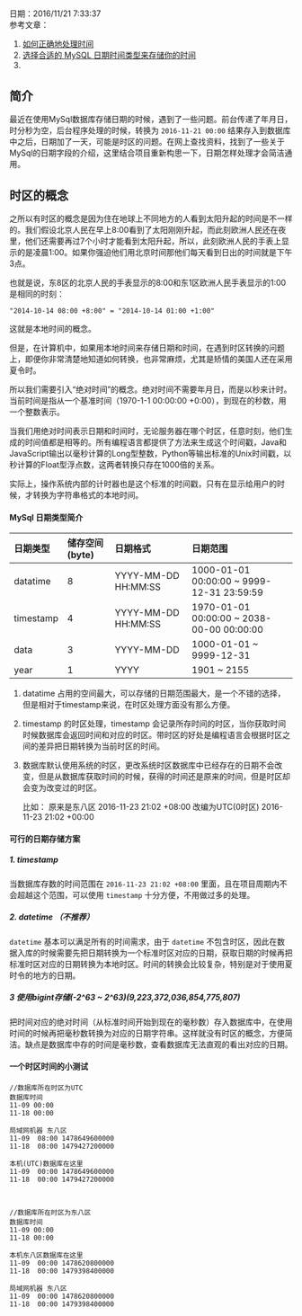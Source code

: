 ##
日期：2016/11/21 7:33:37  
参考文章：  
1. [如何正确地处理时间](http://www.liaoxuefeng.com/article/0014132675721847f569c3514034f099477472c73b5dee2000)  
2. [选择合适的 MySQL 日期时间类型来存储你的时间](https://laravel-china.org/topics/2495)  
3. 
## 

## 简介
最近在使用MySql数据库存储日期的时候，遇到了一些问题。前台传递了年月日，时分秒为空，后台程序处理的时候，转换为 `2016-11-21 00:00` 结果存入到数据库中之后，日期加了一天，可能是时区的问题。在网上查找资料，找到了一些关于MySql的日期字段的介绍，这里结合项目重新构思一下，日期怎样处理才会简洁通用。

## 时区的概念
之所以有时区的概念是因为住在地球上不同地方的人看到太阳升起的时间是不一样的。我们假设北京人民在早上8:00看到了太阳刚刚升起，而此刻欧洲人民还在夜里，他们还需要再过7个小时才能看到太阳升起，所以，此刻欧洲人民的手表上显示的是凌晨1:00。如果你强迫他们用北京时间那他们每天看到日出的时间就是下午3点。

也就是说，东8区的北京人民的手表显示的8:00和东1区欧洲人民手表显示的1:00是相同的时刻：

    "2014-10-14 08:00 +8:00" = "2014-10-14 01:00 +1:00"

这就是本地时间的概念。

但是，在计算机中，如果用本地时间来存储日期和时间，在遇到时区转换的问题上，即便你非常清楚地知道如何转换，也非常麻烦，尤其是矫情的美国人还在采用夏令时。

所以我们需要引入“绝对时间”的概念。绝对时间不需要年月日，而是以秒来计时。当前时间是指从一个基准时间（1970-1-1 00:00:00 +0:00），到现在的秒数，用一个整数表示。

当我们用绝对时间表示日期和时间时，无论服务器在哪个时区，任意时刻，他们生成的时间值都是相等的。所有编程语言都提供了方法来生成这个时间戳，Java和JavaScript输出以毫秒计算的Long型整数，Python等输出标准的Unix时间戳，以秒计算的Float型浮点数，这两者转换只存在1000倍的关系。

实际上，操作系统内部的计时器也是这个标准的时间戳，只有在显示给用户的时候，才转换为字符串格式的本地时间。


#### MySql 日期类型简介
|日期类型|储存空间(byte)|日期格式|日期范围|
|:-|:-|:-|:-|
|datatime|8|YYYY-MM-DD HH:MM:SS|1000-01-01 00:00:00 ~ 9999-12-31 23:59:59|
|timestamp|4|YYYY-MM-DD HH:MM:SS|1970-01-01 00:00:00 ~ 2038-00-00 00:00:00|
|data|3|YYYY-MM-DD|1000-01-01 ~ 9999-12-31|
|year|1|YYYY|1901 ~ 2155|

1. datatime 占用的空间最大，可以存储的日期范围最大，是一个不错的选择，但是相对于timestamp来说，在时区处理方面没有那么方便。
2. timestamp 的时区处理，timestamp 会记录所存时间的时区，当你获取时间时候数据库会返回时间和对应的时区。带时区的好处是编程语言会根据时区之间的差异把日期转换为当前时区的时间。
3. 数据库默认使用系统的时区，更改系统时区数据库中已经存在的日期不会改变，但是从数据库获取时间的时候，获得的时间还是原来的时间，但是时区却会变为改变过的时区。

    比如：
    原来是东八区 2016-11-23 21:02 +08:00
    改编为UTC(0时区) 2016-11-23 21:02 +00:00

#### 可行的日期存储方案
##### 1. timestamp
 
当数据库存数的时间范围在 `2016-11-23 21:02 +08:00` 里面，且在项目周期内不会超越这个范围，可以使用 `timestamp` 十分方便，不用做过多的处理。 

##### 2. datetime （不推荐）
`datetime` 基本可以满足所有的时间需求，由于 `datetime` 不包含时区，因此在数据入库的时候需要先把日期转换为一个标准时区对应的日期，获取日期的时候再把标准时区对应的日期转换为本地时区。时间的转换会比较复杂，特别是对于使用夏时令的地方的日期。

##### 3 使用bigint存储(-2^63 ~ 2^63)(9,223,372,036,854,775,807)
把时间对应的绝对时间（从标准时间开始到现在的毫秒数）存入数据库中，在使用时间的时候再把毫秒数转换为对应的日期字符串。这样就没有时区的概念，方便简洁。缺点是数据库中存的时间是毫秒数，查看数据库无法直观的看出对应的日期。


#### 一个时区时间的小测试

    //数据库所在时区为UTC
    数据库时间
    11-09 00:00
    11-18 00:00

    局域网机器 东八区
    11-09  08:00 1478649600000
    11-18  08:00 1479427200000
    
    本机(UTC)数据库在这里
    11-09  00:00 1478649600000
    11-18  00:00 1479427200000
    


    //数据库所在时区为东八区
    数据库时间
    11-09 00:00
    11-18 00:00

    本机东八区数据库在这里
    11-09  00:00 1478620800000
    11-18  00:00 1479398400000

    局域网机器 东八区
    11-09  00:00 1478620800000
    11-18  00:00 1479398400000
        
